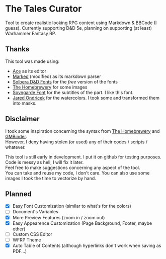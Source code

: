 # The Tales Curator
Tool to create realistic looking RPG content using Markdown & BBCode (I guess).
Currently supporting D&D 5e, planning on supporting (at least) Warhammer Fantasy RP.

## Thanks
This tool was made using:
  -  [Ace](https://github.com/ajaxorg/ace) as its editor
  -  [Marked](https://github.com/markedjs/marked) (modified) as its markdown parser
  -  [Solbera D&D Fonts](https://github.com/jonathonf/solbera-dnd-fonts) for the *free* version of the fonts
  -  [The Homebrewery](https://github.com/naturalcrit/homebrewery) for some images
  -  [Sovngarde Font](https://www.nexusmods.com/skyrimspecialedition/mods/386) for the subtitles of the part. I like this font.
  -  [Jared Ondricek](https://watercolors.giantsoup.com/) for the watercolors. I took some and transformed them into masks.


## Disclaimer
I took some inspiration concerning the syntax from [The Homebrewery](https://github.com/naturalcrit/homebrewery) and [GMBinder](https://www.gmbinder.com/).  
However, I deny having stolen (or used) any of their codes / scripts / whatever.  

This tool is still early in development. I put it on github for testing purposes. Code is messy as hell, I will fix it later.  
Feel free to make suggestions concerning any aspect of the tool.  
You can take and reuse my code, I don't care. You can also use some images I took the time to vectorize by hand.  

## Planned

- [x] Easy Font Customization (similar to what's for the colors)
- [ ] Document's Variables
- [x] More Preview Features (zoom in / zoom out)
- [x] Easy Appearence Customization (Page Background, Footer, maybe other)
- [ ] Custom CSS Editor 
- [ ] WFRP Theme
- [x] Auto Table of Contents (although hyperlinks don't work when saving as PDF...)
